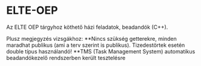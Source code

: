 # ELTE-OEP

Az ELTE OEP tárgyhoz köthető házi feladatok, beadandók (C++).

Plusz megjegyzés vizsgákhoz:
**Nincs szükség getterekre, minden maradhat publikus (ami a terv szerint is publikus). Tizedestörtek esetén double típus használandó!
**TMS (Task Management System) automatikus beadandókezelő rendszerben került tesztelésre
